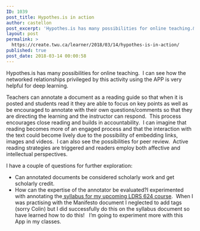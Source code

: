 ```yaml
---
ID: 1039
post_title: Hypothes.is in action
author: castellon
post_excerpt: 'Hypothes.is has many possibilities for online teaching.&nbsp; I can see how the networked relationships privileged by this activity using the&hellip;'
layout: post
permalink: >
  https://create.twu.ca/learner/2018/03/14/hypothes-is-in-action/
published: true
post_date: 2018-03-14 00:00:58
---
```

<p>Hypothes.is has many possibilities for online teaching.  I can see how the networked relationships privileged by this activity using the APP is very helpful for deep learning.</p>
<p>Teachers can annotate a document as a reading guide so that when it is posted and students read it they are able to focus on key points as well as be encouraged to annotate with their own questions/comments so that they are directing the learning and the instructor can respond.  This process encourages close reading and builds in accountability.  I can imagine that reading becomes more of an engaged process and that the interaction with the text could become lively due to the possibility of embedding links, images and videos.  I can also see the possibilities for peer review.  Active reading strategies are triggered and readers employ both affective and intellectual perspectives.</p>
<p>I have a couple of questions for further exploration:</p>
<ul>
<li>Can annotated documents be considered scholarly work and get scholarly credit.</li>
<li>How can the expertise of the annotator be evaluated?I experimented with annotating the<a href="http://learn.twu.ca/pluginfile.php/62706/mod_resource/content/2/LDRS%20624%20Syllabus%202018.pdf"> syllabus for my upcoming LDRS 624 course</a>.  When I was practising with the Manifesto document I neglected to add tags (sorry Colin) but I did successfully do this on the syllabus document so have learned how to do this!   I&#8217;m going to experiment more with this App in my classes.</li>
</ul>